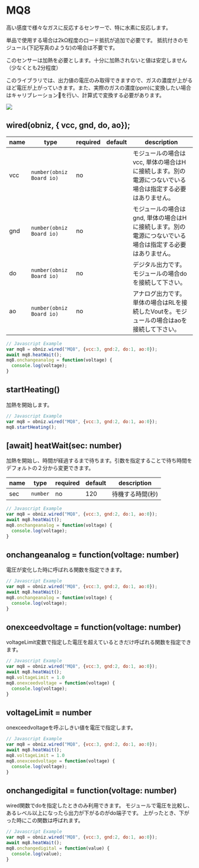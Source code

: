 # MQ8
高い感度で様々なガスに反応するセンサーで、特に水素に反応します。

単品で使用する場合は2kΩ程度のロード抵抗が追加で必要です。
抵抗付きのモジュール(下記写真のような)の場合は不要です。

このセンサーは加熱を必要とします。十分に加熱されないと値は安定しません（少なくとも2分程度）

このライブラリでは、出力値の電圧のみ取得できますので、ガスの濃度が上がるほど電圧が上がっていきます。また、実際のガスの濃度(ppm)に変換したい場合はキャリブレーションを行い、計算式で変換する必要があります。

![](./image.jpg)

## wired(obniz,  { vcc, gnd, do, ao});

name | type | required | default | description
--- | --- | --- | --- | ---
vcc | `number(obniz Board io)` | no |  &nbsp; | モジュールの場合はvcc, 単体の場合はHに接続します。別の電源につないでいる場合は指定する必要はありません。
gnd | `number(obniz Board io)` | no |  &nbsp; | モジュールの場合はgnd, 単体の場合はHに接続します。別の電源につないでいる場合は指定する必要はありません。
do | `number(obniz Board io)` | no |  &nbsp; | デジタル出力です。モジュールの場合doを接続して下さい。
ao | `number(obniz Board io)` | no | &nbsp;  | アナログ出力です。単体の場合はRLを接続したVoutを。モジュールの場合はaoを接続して下さい。


```Javascript
// Javascript Example
var mq8 = obniz.wired("MQ8", {vcc:3, gnd:2, do:1, ao:0});
await mq8.heatWait();
mq8.onchangeanalog = function(voltage) {
  console.log(voltage);
}
```

## startHeating()

加熱を開始します。

```Javascript
// Javascript Example
var mq8 = obniz.wired("MQ8", {vcc:3, gnd:2, do:1, ao:0});
mq8.startHeating();
```

## [await] heatWait(sec: number)

加熱を開始し、時間が経過するまで待ちます。引数を指定することで待ち時間をデフォルトの２分から変更できます。

name | type | required | default | description
--- | --- | --- | --- | ---
sec | `number` | no | 120 | 待機する時間(秒)

```Javascript
// Javascript Example
var mq8 = obniz.wired("MQ8", {vcc:3, gnd:2, do:1, ao:0});
await mq8.heatWait();
mq8.onchangeanalog = function(voltage) {
  console.log(voltage);
}
```

## onchangeanalog = function(voltage: number)

電圧が変化した時に呼ばれる関数を指定できます。

```Javascript
// Javascript Example
var mq8 = obniz.wired("MQ8", {vcc:3, gnd:2, do:1, ao:0});
await mq8.heatWait();
mq8.onchangeanalog = function(voltage) {
  console.log(voltage);
}
```

## onexceedvoltage = function(voltage: number)

voltageLimit変数で指定した電圧を超えているときだけ呼ばれる関数を指定できます。

```Javascript
// Javascript Example
var mq8 = obniz.wired("MQ8", {vcc:3, gnd:2, do:1, ao:0});
await mq8.heatWait();
mq8.voltageLimit = 1.0
mq8.onexceedvoltage = function(voltage) {
  console.log(voltage);
}
```

## voltageLimit = number

onexceedvoltageを呼ぶしきい値を電圧で指定します。

```Javascript
// Javascript Example
var mq8 = obniz.wired("MQ8", {vcc:3, gnd:2, do:1, ao:0});
await mq8.heatWait();
mq8.voltageLimit = 1.0
mq8.onexceedvoltage = function(voltage) {
  console.log(voltage);
}
```

## onchangedigital = function(voltage: number)

wired関数でdoを指定したときのみ利用できます。
モジュールで電圧を比較し、あるレベル以上になったら出力が下がるのがdo端子です。
上がったとき、下がった時にこの関数は呼ばれます。

```Javascript
// Javascript Example
var mq8 = obniz.wired("MQ8", {vcc:3, gnd:2, do:1, ao:0});
await mq8.heatWait();
mq8.onchangedigital = function(value) {
  console.log(value);
}
```